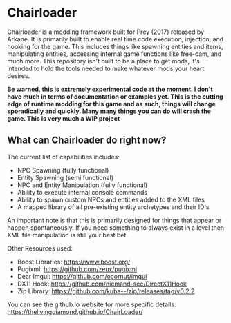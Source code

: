 # Chairloader
Chairloader is a modding framework built for Prey (2017) released by Arkane. It is primarily built to enable real time code execution, injection, and hooking for the game. This includes things like spawning entities and items, manipulating entities, accessing internal game functions like free-cam, and much more. This repository isn't built to be a place to get mods, it's intended to hold the tools needed to make whatever mods your heart desires. 

**Be warned, this is extremely experimental code at the moment. I don't have much in terms of documentation or examples yet. This is the cutting edge of runtime modding for this game and as such, things will change sporadically and quickly. Many many things you can do will crash the game. This is very much a WIP project**

## What can Chairloader do right now?
The current list of capabilities includes:
- NPC Spawning (fully functional)
- Entity Spawning (semi functional)
- NPC and Entity Manipulation (fully functional)
- Ability to execute internal console commands
- Ability to spawn custom NPCs and entities added to the XML files
- A mapped library of all pre-existing entity archetypes and their ID's

An important note is that this is primarily designed for things that appear or happen spontaneously. If you need something to always exist in a level then XML file manipulation is still your best bet.

Other Resources used:
- Boost Libraries: https://www.boost.org/
- Pugixml: https://github.com/zeux/pugixml
- Dear Imgui: https://github.com/ocornut/imgui
- DX11 Hook: https://github.com/niemand-sec/DirectX11Hook
- Zip Library: https://github.com/kuba--/zip/releases/tag/v0.2.2

You can see the github.io website for more specific details:
https://thelivingdiamond.github.io/ChairLoader/

